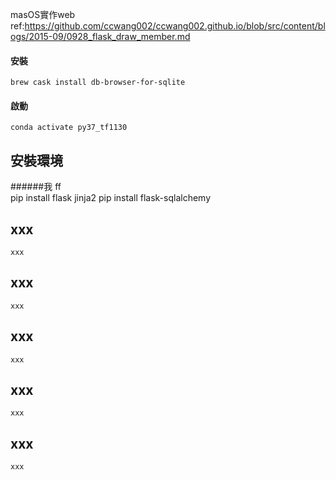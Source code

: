 masOS實作web  
    ref:https://github.com/ccwang002/ccwang002.github.io/blob/src/content/blogs/2015-09/0928_flask_draw_member.md
    
    
#### 安裝  
    brew cask install db-browser-for-sqlite
  
#### 啟動  
    conda activate py37_tf1130
    
## 安裝環境  
######我
    ff  
    pip install flask jinja2
    pip install flask-sqlalchemy
    
## xxx
    xxx
    
## xxx
    xxx
    
## xxx
    xxx

## xxx
    xxx
    
## xxx
    xxx
